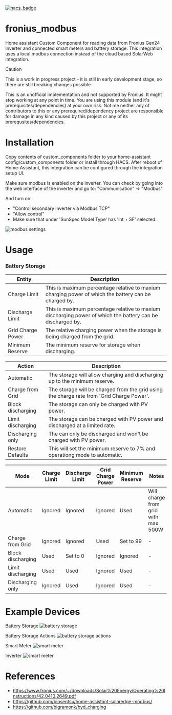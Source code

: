 [![hacs_badge](https://img.shields.io/badge/HACS-Default-orange.svg)](https://github.com/custom-components/hacs)

# fronius_modbus
Home assistant Custom Component for reading data from Fronius Gen24 Inverter and connected smart meters and battery storage. This integration uses a local modbus connection instead of the cloud based SolarWeb integration. 

> [!CAUTION]
> This is a work in progress project - it is still in early development stage, so there are still breaking changes possible.
>
> This is an unofficial implementation and not supported by Fronius. It might stop working at any point in time.
> You are using this module (and it's prerequisites/dependencies) at your own risk. Not me neither any of contributors to this or any prerequired/dependency project are responsible for damage in any kind caused by this project or any of its prerequsites/dependencies.

# Installation
Copy contents of custom_components folder to your home-assistant config/custom_components folder or install through HACS.
After reboot of Home-Assistant, this integration can be configured through the integration setup UI.

Make sure modbus is enabled on the inverter. You can check by going into the web interface of the inverter and go to:
"Communication" -> "Modbus"

And turn on:
- "Con­trol sec­ond­ary in­ver­t­er via Mod­bus TCP"
- "Allow control"
- Make sure that under 'SunSpec Model Type' has 'int + SF' selected. 

![modbus settings](images/modbus_settings.png?raw=true "modbus")

# Usage

### Battery Storage
| Entity  | Description |
| --- | --- |
| Charge Limit  | This is maximum percentage relative to maxium charging power of which the battery can be charged by.  |
| Discharge Limit | This is maximum percentage relative to maxium discharging power of which the battery can be discharged by.  |
| Grid Charge Power | The relative charging power when the storage is being charged from the grid. |
| Minimum Reserve | The minimum reserve for storage when discharging. |

| Action  | Description |
| --- | --- |
| Automatic  | The storage will allow charging and discharging up to the minimum reserve. |
| Charge from Grid | The storage will be charged from the grid using the charge rate from 'Grid Charge Power'.  |
| Block discharging | The storage can only be charged with PV power. |
| Limit discharging | The storage can be charged with PV power and discharged at a limited rate. |
| Discharging only | The can only be discharged and won't be charged with PV power. |
| Restore Defaults | This will set the minimum reserve to 7% and operationg mode to automatic. |

| Mode | Charge Limit | Discharge Limit | Grid Charge Power |  Minimum Reserve | Notes |
| --- | --- | --- | --- | --- | --- |
| Automatic | Ignored | Ignored | Ignored | Used | Will charge from grid with max 500W |
| Charge from Grid | Ignored | Ignored | Used | Set to 99 | - |
| Block discharging | Used | Set to 0 | Ignored | Ignored | - |
| Limit discharging | Used | Used | Ignored | Used | - |
| Discharging only | Ignored | Used | Ignored | Used | - |

# Example Devices

Battery Storage
![battery storage](images/example_batterystorage0.png?raw=true "storage")

Battery Storage Actions
![battery storage actions](images/example_batterystorage.png?raw=true "storage actions")

Smart Meter
![smart meter](images/example_meter.png?raw=true "meter")

Inverter 
![smart meter](images/example_inverter.png?raw=true "inverter")


# References
- https://www.fronius.com/~/downloads/Solar%20Energy/Operating%20Instructions/42,0410,2649.pdf
- https://github.com/binsentsu/home-assistant-solaredge-modbus/
- https://github.com/bigramonk/byd_charging
